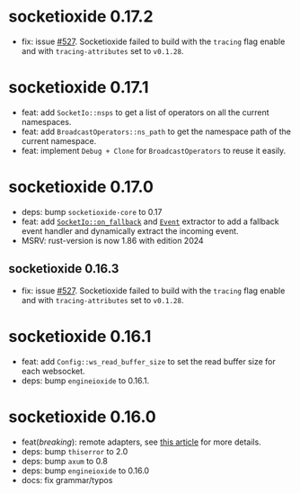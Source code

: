 # socketioxide 0.17.2
* fix: issue [#527](https://github.com/Totodore/socketioxide/issues/527). Socketioxide failed to build with the `tracing` flag enable and with `tracing-attributes` set to `v0.1.28`.

# socketioxide 0.17.1
* feat: add `SocketIo::nsps` to get a list of operators on all the current namespaces.
* feat: add `BroadcastOperators::ns_path` to get the namespace path of the current namespace.
* feat: implement `Debug + Clone` for `BroadcastOperators` to reuse it easily.

# socketioxide 0.17.0
* deps: bump `socketioxide-core` to 0.17
* feat: add [`SocketIo::on_fallback`](https://docs.rs/socketioxide/latest/socketioxide/struct.SocketIo.html#method.on_fallback)
and [`Event`](https://docs.rs/socketioxide/latest/socketioxide/extract/struct.Event.html) extractor to add a fallback event handler and
dynamically extract the incoming event.
* MSRV: rust-version is now 1.86 with edition 2024

## socketioxide 0.16.3
* fix: issue [#527](https://github.com/Totodore/socketioxide/issues/527). Socketioxide failed to build with the `tracing` flag enable and with `tracing-attributes` set to `v0.1.28`.

# socketioxide 0.16.1
* feat: add `Config::ws_read_buffer_size` to set the read buffer size for each websocket.
* deps: bump `engineioxide` to 0.16.1.

# socketioxide 0.16.0
* feat(*breaking*): remote adapters, see [this article](https://github.com/Totodore/socketioxide/discussions/440) for more details.
* deps: bump `thiserror` to 2.0
* deps: bump `axum` to 0.8
* deps: bump `engineioxide` to 0.16.0
* docs: fix grammar/typos
